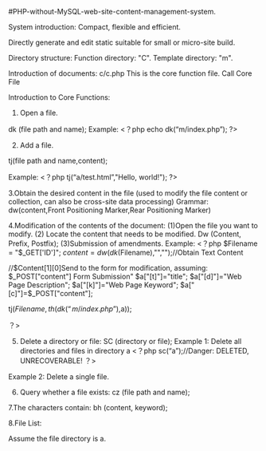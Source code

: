 #PHP-without-MySQL-web-site-content-management-system.

System introduction:
Compact, flexible and efficient.

Directly generate and edit static suitable for small or micro-site build.




Directory structure:
Function directory: "C".
Template directory: "m".

Introduction of documents:
c/c.php
This is the core function file.
Call Core File
<?php 
require ($_SERVER['DOCUMENT_ROOT'].'/c/c.php');
?>

Introduction to Core Functions:


1. Open a file.

dk (file path and name);
Example:
<？php
echo dk(“m/index.php”);
?>

2. Add a file.

tj(file path and name,content);

Example:
<？php
tj(“a/test.html”,"Hello, world!");
?>

3.Obtain the desired content in the file (used to modify the file content or collection, can also be cross-site data processing)
Grammar:
dw(content,Front Positioning Marker,Rear Positioning Marker)



4.Modification of the contents of the document:
(1)Open the file you want to modify.
(2) Locate the content that needs to be modified.
Dw (Content, Prefix, Postfix);
(3)Submission of amendments.
Example:
<？php
$Filename = "$_GET['ID']";
$content=dw(dk($Filename),"<content>","</content>");//Obtain Text Content

//$Content[1][0]Send to the form for modification, assuming: $_POST["content"] Form Submission"
$a["[t]"]="title";
$a["[d]"]="Web Page Description";
$a["[k]"]="Web Page Keyword";
$a["[c]"]=$_POST["content"];


tj($Filename,th(dk(“m/index.php”),$a));

？>

5. Delete a directory or file:
SC (directory or file);
Example 1: Delete all directories and files in directory a
<？php
sc(“a”);//Danger: DELETED, UNRECOVERABLE!
？>

Example 2: Delete a single file.
<?php
sc("a/test.html");//Danger: Deleted files cannot be recovered!
?>
6. Query whether a file exists:
cz (file path and name);

7.The characters contain:
bh (content, keyword);

8.File List:

Assume the file directory is a.

<?php
$g=glob(“a/*”);//a List all folders and files in alphabetical order under the.
$g=glob(“a/*.html”);All HTML files in the a directory
$g=glob("a/a*.html");A directory for all HTML files beginning with a
$g=glob("a/a1.html");The A1 file under the a directory.




？>
